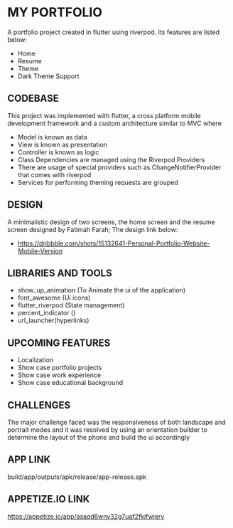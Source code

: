 # MY PORTFOLIO<br />

A portfolio project created in flutter using riverpod.  Its features are listed below:
- Home
- Resume
- Theme
- Dark Theme Support


## CODEBASE

This project was implemented with flutter, a cross platform mobile development framework and a custom architecture similar to MVC where
- Model is known as data
- View is known as presentation
- Controller is known as logic
- Class Dependencies are managed using the Riverpod Providers
- There are usage of special providers such as ChangeNotifierProvider that comes with riverpod
- Services for performing theming requests are grouped

## DESIGN
A minimalistic design of two screens, the home screen and the resume screen designed by Fatimah Farah; The design link below:
- https://dribbble.com/shots/15132641-Personal-Portfolio-Website-Mobile-Version

## LIBRARIES AND TOOLS
- show_up_animation (To Animate the ui of the application)
- font_awesome (Ui icons)
- flutter_riverpod (State management)
- percent_indicator ()
- url_launcher(hyperlinks)

## UPCOMING FEATURES
- Localization 
- Show case portfolio projects
- Show case work experience
- Show case educational background

## CHALLENGES
The major challenge faced was the responsiveness of both landscape and portrait modes and it was resolved by using an orientation builder to determine the layout of the phone and build the ui accordingly

## APP LINK
build/app/outputs/apk/release/app-release.apk

## APPETIZE.IO LINK

https://appetize.io/app/asaqd6wny32g7uaf2fkjfwjery
